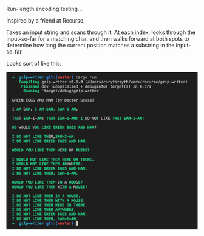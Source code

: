 Run-length encoding testing...

Inspired by a friend at Recurse.

Takes an input string and scans through it. At each index, looks through the input-so-far for a matching char, and then walks forward at both spots to determine how long the current position matches a substring in the input-so-far.

Looks sort of like this:

![example green eggs and ham excerpt](img.jpg)
